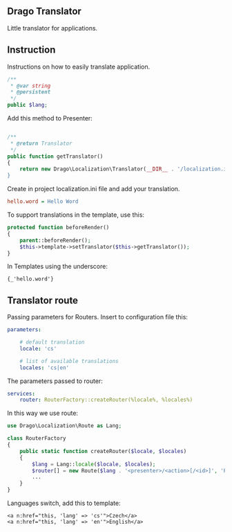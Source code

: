 ## Drago Translator

Little translator for applications.

## Instruction

Instructions on how to easily translate application.

```php
/**
 * @var string
 * @persistent
 */
public $lang;
```

Add this method to Presenter:

```php

/**
 * @return Translator
 */
public function getTranslator()
{
	return new Drago\Localization\Translator(__DIR__ . '/localization.ini);
}
```

Create in project localization.ini file and add your translation.

```ini
hello.word = Hello Word
```

To support translations in the template, use this:

```php
protected function beforeRender()
{
	parent::beforeRender();
	$this->template->setTranslator($this->getTranslator());
}
```

In Templates using the underscore:

```latte
{_'hello.word'}
```

## Translator route

Passing parameters for Routers. Insert to configuration file this:

```yaml
parameters:

	# default translation
	locale: 'cs'

	# list of available translations
	locales: 'cs|en'

```

The parameters passed to router:

```yaml
services:
	router: RouterFactory::createRouter(%locale%, %locales%)
```

In this way we use route:

```php
use Drago\Localization\Route as Lang;

class RouterFactory
{
	public static function createRouter($locale, $locales)
	{
		$lang = Lang::locale($locale, $locales);
		$router[] = new Route($lang . '<presenter>/<action>[/<id>]', 'Presenter:action');
		...
	}
}
```

Languages switch, add this to template:

```latte
<a n:href="this, 'lang' => 'cs'">Czech</a>
<a n:href="this, 'lang' => 'en'">English</a>
```
